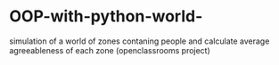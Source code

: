 # OOP-with-python-world-
simulation of a world of zones contaning people and calculate average agreeableness of each zone (openclassrooms project)
